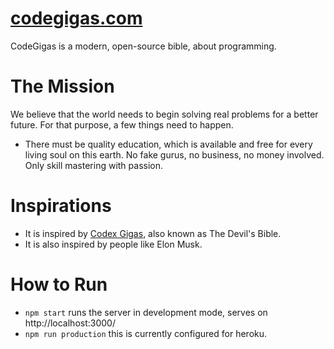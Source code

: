 # [codegigas.com](https://codegigas.com/)

CodeGigas is a modern, open-source bible, about programming.

# The Mission
We believe that the world needs to begin solving real problems for a better future. For that purpose, a few things need to happen.
* There must be quality education, which is available and free for every living soul on this earth. No fake gurus, no business, no money involved. Only skill mastering with passion. 

# Inspirations
* It is inspired by [Codex Gigas](https://en.wikipedia.org/wiki/Codex_Gigas), also known as The Devil's Bible.
* It is also inspired by people like Elon Musk.

# How to Run
* `npm start` runs the server in development mode, serves on http://localhost:3000/
* `npm run production` this is currently configured for heroku.